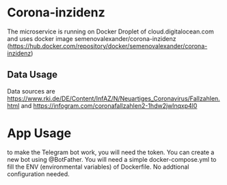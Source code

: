 # Corona-inzidenz

The microservice is running on Docker Droplet of cloud.digitalocean.com and uses docker image semenovalexander/corona-inzidenz (https://hub.docker.com/repository/docker/semenovalexander/corona-inzidenz)

## Data Usage
Data sources are https://www.rki.de/DE/Content/InfAZ/N/Neuartiges_Coronavirus/Fallzahlen.html and https://infogram.com/coronafallzahlen2-1hdw2jwlnqxp4l0

# App Usage
to make the Telegram bot work, you will need the token. You can create a new bot using @BotFather. You will need a simple docker-compose.yml to fill the ENV (environmental variables) of Dockerfile. No addtional configuration needed. 
